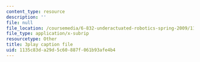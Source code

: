 ```yaml
---
content_type: resource
description: ''
file: null
file_location: /coursemedia/6-832-underactuated-robotics-spring-2009/1135c83da29d5c60887f061b93afe4b4_6v3Ln2ACtqI.vtt
file_type: application/x-subrip
resourcetype: Other
title: 3play caption file
uid: 1135c83d-a29d-5c60-887f-061b93afe4b4
---
```

